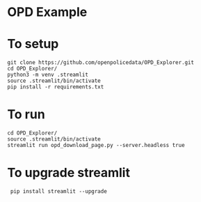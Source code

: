 # OPD Example
# 
# To setup
```
git clone https://github.com/openpolicedata/OPD_Explorer.git
cd OPD_Explorer/
python3 -m venv .streamlit
source .streamlit/bin/activate
pip install -r requirements.txt
```

# To run
```
cd OPD_Explorer/
source .streamlit/bin/activate
streamlit run opd_download_page.py --server.headless true
```

# To upgrade streamlit
```
 pip install streamlit --upgrade
```